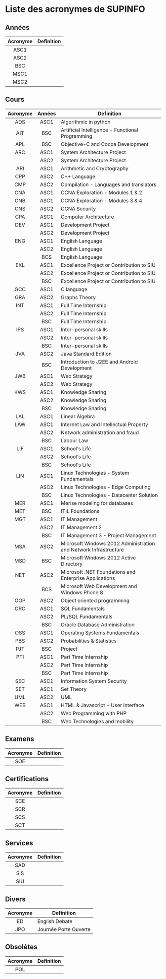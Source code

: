 # Liste des acronymes de SUPINFO

## Années
| Acronyme  | Definition  |
| :-------: | ----------- |
| ASC1      | |
| ASC2      | |
| BSC       | |
| MSC1      | |
| MSC2      | |

## Cours
| Acronyme  | Années    | Definition                                                        |
| :-------: | :-------: | ----------------------------------------------------------------- |
| ADS       | ASC1      | Algorithmic in python                                             |
| AIT       | BSC       | Artificial Intelligence - Functional Programming                  |
| APL       | BSC       | Objective-C and Cocoa Development                                 |
| ARC       | ASC1      | System Architecture Project                                       |
|           | ASC2      | System Architecture Project                                       |
| ARI       | ASC1      | Arithmetic and Cryptography                                       |
| CPP       | ASC2      | C++ Language                                                      |
| CMP       | ASC2      | Compilation - Languages and translators                           |
| CNA       | ASC1      | CCNA Exploration - Modules 1 & 2                                  |
| CNB       | ASC1      | CCNA Exploration - Modules 3 & 4                                  |
| CNS       | ASC2      | CCNA Security                                                     |
| CPA       | ASC1      | Computer Architecture                                             |
| DEV       | ASC1      | Development Project                                               |
|           | ASC2      | Development Project                                               |
| ENG       | ASC1      | English Language                                                  |
|           | ASC2      | English Language                                                  |
|           | BCS       | English Language                                                  |
| EXL       | ASC1      | Excellence Project or Contribution to SIU                         |
|           | ASC2      | Excellence Project or Contribution to SIU                         |
|           | BSC       | Excellence Project or Contribution to SIU                         |
| GCC       | ASC1      | C language                                                        |
| GRA       | ASC2      | Graphs Theory                                                     |
| INT       | ASC1      | Full Time Internship                                              |
|           | ASC2      | Full Time Internship                                              |
|           | BSC       | Full Time Internship                                              |
| IPS       | ASC1      | Inter-personal skills                                             |
|           | ASC2      | Inter-personal skills                                             |
|           | BSC       | Inter-personal skills                                             |
| JVA       | ASC2      | Java Standard Edition                                             |
|           | BSC       | Introduction to J2EE and Android Development                      |
| JWB       | ASC1      | Web Strategy                                                      |
|           | ASC2      | Web Strategy                                                      |
| KWS       | ASC1      | Knowledge Sharing                                                 |
|           | ASC2      | Knowledge Sharing                                                 |
|           | BSC       | Knowledge Sharing                                                 |
| LAL       | ASC1      | Linear Algebra                                                    |
| LAW       | ASC1      | Internet Law and Intellectual Property                            |
|           | ASC2      | Network administration and fraud                                  |
|           | BSC       | Labour Law                                                        |
| LIF       | ASC1      | School's Life                                                     |
|           | ASC2      | School's Life                                                     |
|           | BSC       | School's Life                                                     |
| LIN       | ASC1      | Linux Technologies - System Fundamentals                          |
|           | ASC2      | Linux Technologies - Edge Computing                               |
|           | BSC       | Linux Technologies - Datacenter Solution                          |
| MER       | ASC1      | Merise modeling for databases                                     |
| MET       | BSC       | ITIL Foundations                                                  |
| MGT       | ASC1      | IT Management                                                     |
|           | ASC2      | IT Management 2                                                   |
|           | BSC       | IT Management 3 - Project Management                              |
| MSA       | ASC2      | Microsoft Windows 2012 Administration and Network Infrastructure  |
| MSD       | BSC       | Microsoft Windows 2012 Active Directory                           |
| NET       | ASC2      | Microsoft .NET Foundations and Enterprise Applications            |
|           | BCS       | Microsoft Web Development and Windows Phone 8                     |
| OOP       | ASC2      | Object oriented programming                                       |
| ORC       | ASC1      | SQL Fundamentals                                                  |
|           | ASC2      | PL/SQL Fundamentals                                               |
|           | BSC       | Oracle Database Administration                                    |
| OSS       | ASC1      | Operating Systems Fundamentals                                    |
| PBS       | ASC2      | Probabilities & Statistics                                        |
| PJT       | BSC       | Project                                                           |
| PTI       | ASC1      | Part Time Internship                                              |
|           | ASC2      | Part Time Internship                                              |
|           | BSC       | Part Time Internship                                              |
| SEC       | ASC1      | Information System Security                                       |
| SET       | ASC1      | Set Theory                                                        |
| UML       | ASC2      | UML                                                               |
| WEB       | ASC1      | HTML & Javascript - User Interface                                |
|           | ASC2      | Web Programming with PHP                                          |
|           | BSC       | Web Technologies and mobility                                     |

## Examens
| Acronyme  | Definition  |
| :-------: | ----------- |
| SOE       | |

## Certifications
| Acronyme  | Definition  |
| :-------: | ----------- |
| SCE       | |
| SCR       | |
| SCS       | |
| SCT       | |

## Services
| Acronyme  | Definition  |
| :-------: | ----------- |
| SAD       | |
| SIS       | |
| SIU       | |

## Divers
| Acronyme  | Definition            |
| :-------: | --------------------- |
| ED        | English Debate        |
| JPO       | Journée Porte Ouverte |

## Obsolètes
| Acronyme  | Definition      |
| :-------: | --------------- |
| POL   | |
